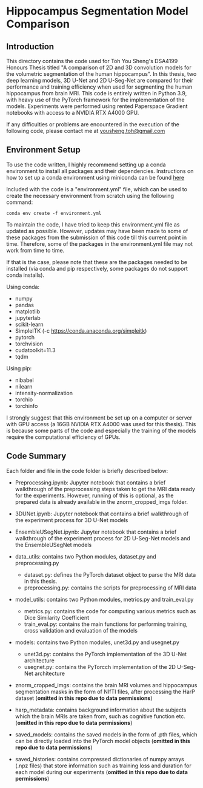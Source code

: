 # Hippocampus Segmentation Model Comparison

## Introduction

This directory contains the code used for Toh You Sheng's DSA4199 Honours Thesis titled "A comparison of 2D and 3D convolution models for the volumetric segmentation of the human hippocampus". In this thesis, two deep learning models, 3D U-Net and 2D U-Seg-Net are compared for their performance and training efficiency when used for segmenting the human hippocampus from brain MRI. This code is entirely written in Python 3.9, with heavy use of the PyTorch framework for the implementation of the models. Experiments were performed using rented Paperspace Gradient notebooks with access to a NVIDIA RTX A4000 GPU. 

If any difficulties or problems are encountered in the execution of the following code, please contact me at <yousheng.toh@gmail.com>


## Environment Setup

To use the code written, I highly recommend setting up a conda environment to install all packages and their dependencies. Instructions on how to set up a conda environment using miniconda can be found [here](https://docs.conda.io/en/latest/miniconda.html)

Included with the code is a "environment.yml" file, which can be used to create the necessary environment from scratch using the following command:

 `conda env create -f environment.yml`

To maintain the code, I have tried to keep this environment.yml file as updated as possible. However, updates may have been made to some of these packages from the submission of this code till this current point in time. Therefore, some of the packages in the environment.yml file may not work from time to time. 

If that is the case, please note that these are the packages needed to be installed (via conda and pip respectively, some packages do not support conda installs).

Using conda:
- numpy
- pandas
- matplotlib
- jupyterlab
- scikit-learn
- SimpleITK (-c <https://conda.anaconda.org/simpleitk>)
- pytorch
- torchvision
- cudatoolkit=11.3
- tqdm

Using pip:
- nibabel
- nilearn
- intensity-normalization
- torchio
- torchinfo

I strongly suggest that this environment be set up on a computer or server with GPU access (a 16GB NVIDIA RTX A4000 was used for this thesis). This is because some parts of the code and especially the training of the models require the computational efficiency of GPUs.


## Code Summary

Each folder and file in the code folder is briefly described below:

* Preprocessing.ipynb: Jupyter notebook that contains a brief walkthrough of the preprocessing steps taken to get the MRI data ready for the experiments. However, running of this is optional, as the prepared data is already available in the znorm_cropped_imgs folder.

* 3DUNet.ipynb: Jupyter notebook that contains a brief walkthrough of the experiment process for 3D U-Net models

* EnsembleUSegNet.ipynb: Jupyter notebook that contains a brief walkthrough of the experiment process for 2D U-Seg-Net models and the EnsembleUSegNet models

* data_utils: contains two Python modules, dataset.py and preprocessing.py
	* dataset.py: defines the PyTorch dataset object to parse the MRI data in this thesis.
	* preprocessing.py: contains the scripts for preprocessing of MRI data

* model_utils: contains two Python modules, metrics.py and train_eval.py
	* metrics.py: contains the code for computing various metrics such as Dice Similarity Coefficient
	* train_eval.py: contains the main functions for performing training, cross validation and evaluation of the models

* models: contains two Python modules, unet3d.py and usegnet.py
	* unet3d.py: contains the PyTorch implementation of the 3D U-Net architecture
	* usegnet.py: contains the PyTorcch implementation of the 2D U-Seg-Net architecture

* znorm_cropped_imgs: contains the brain MRI volumes and hippocampus segmentation masks in the form of NIfTI files, after processing the HarP dataset (**omitted in this repo due to data permissions**)

* harp_metadata: contains background information about the subjects which the brain MRIs are taken from, such as cognitive function etc. (**omitted in this repo due to data permissions**)

* saved_models: contains the saved models in the form of .pth files, which can be directly loaded into the PyTorch model objects (**omitted in this repo due to data permissions**)

* saved_histories: contains compressed dictionaries of numpy arrays (.npz files) that store information such as training loss and duration for each model during our experiments (**omitted in this repo due to data permissions**)


